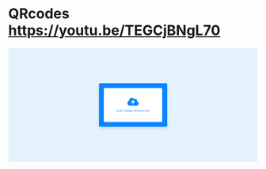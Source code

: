 # QRcodes https://youtu.be/TEGCjBNgL70
<p align="center">
  <img src="preview.png" alt="preview del proyecto"  width="1600">
</p>
